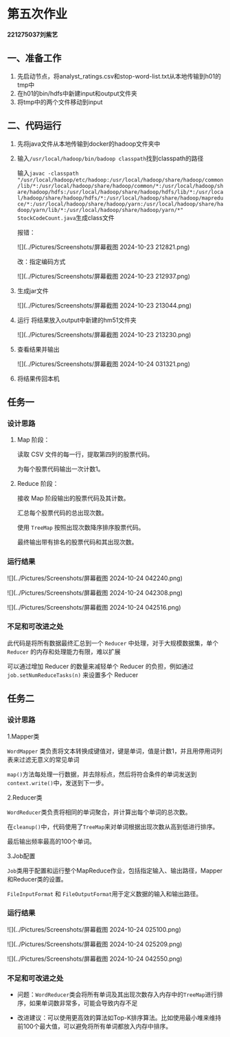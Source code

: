 # 第五次作业

**221275037刘紫艺**

## 一、准备工作

1. 先启动节点，将analyst_ratings.csv和stop-word-list.txt从本地传输到h01的tmp中
2. 在h01的bin/hdfs中新建input和output文件夹
3. 将tmp中的两个文件移动到input

## 二、代码运行

1. 先将java文件从本地传输到docker的hadoop文件夹中

2. 输入`/usr/local/hadoop/bin/badoop classpath`找到classpath的路径

   输入`javac -classpath "/usr/local/hadoop/etc/hadoop:/usr/local/hadoop/share/hadoop/common/lib/*:/usr/local/hadoop/share/hadoop/common/*:/usr/local/hadoop/share/hadoop/hdfs:/usr/local/hadoop/share/hadoop/hdfs/lib/*:/usr/local/hadoop/share/hadoop/hdfs/*:/usr/local/hadoop/share/hadoop/mapreduce/*:/usr/local/hadoop/share/hadoop/yarn:/usr/local/hadoop/share/hadoop/yarn/lib/*:/usr/local/hadoop/share/hadoop/yarn/*" StockCodeCount.java`生成class文件

   报错：

   ![](../Pictures/Screenshots/屏幕截图 2024-10-23 212821.png)

   改：指定编码方式

   ![](../Pictures/Screenshots/屏幕截图 2024-10-23 212937.png)

3. 生成jar文件

   ![](../Pictures/Screenshots/屏幕截图 2024-10-23 213044.png)

4. 运行 将结果放入output中新建的hm51文件夹

   ![](../Pictures/Screenshots/屏幕截图 2024-10-23 213230.png)

5. 查看结果并输出

   ![](../Pictures/Screenshots/屏幕截图 2024-10-24 031321.png)

6. 将结果传回本机

## 任务一

### 设计思路

1. Map 阶段：

   读取 CSV 文件的每一行，提取第四列的股票代码。

   为每个股票代码输出一次计数1。

2. Reduce 阶段：

   接收 Map 阶段输出的股票代码及其计数。

   汇总每个股票代码的总出现次数。

   使用 `TreeMap` 按照出现次数降序排序股票代码。

   最终输出带有排名的股票代码和其出现次数。

### 运行结果

![](../Pictures/Screenshots/屏幕截图 2024-10-24 042240.png)

![](../Pictures/Screenshots/屏幕截图 2024-10-24 042308.png)

![](../Pictures/Screenshots/屏幕截图 2024-10-24 042516.png)

### 不足和可改进之处

此代码是将所有数据最终汇总到一个 `Reducer` 中处理，对于大规模数据集，单个 `Reducer` 的内存和处理能力有限，难以扩展

可以通过增加 Reducer 的数量来减轻单个 Reducer 的负担，例如通过 `job.setNumReduceTasks(n)` 来设置多个 Reducer

## 任务二

### 设计思路

1.Mapper类

`WordMapper` 类负责将文本转换成键值对，键是单词，值是计数1，并且用停用词列表来过滤无意义的常见单词

`map()`方法每处理一行数据，并去除标点，然后将符合条件的单词发送到`context.write()`中，发送到下一步。

2.Reducer类

`WordReducer`类负责将相同的单词聚合，并计算出每个单词的总次数。

在`cleanup()`中，代码使用了`TreeMap`来对单词根据出现次数从高到低进行排序。

最后输出频率最高的100个单词。

3.Job配置

`Job`类用于配置和运行整个MapReduce作业，包括指定输入、输出路径，Mapper和Reducer类的设置。

`FileInputFormat` 和 `FileOutputFormat`用于定义数据的输入和输出路径。

### 运行结果

![](../Pictures/Screenshots/屏幕截图 2024-10-24 025100.png)



![](../Pictures/Screenshots/屏幕截图 2024-10-24 025209.png)

![](../Pictures/Screenshots/屏幕截图 2024-10-24 042550.png)

### 不足和可改进之处

- 问题：`WordReducer`类会将所有单词及其出现次数存入内存中的`TreeMap`进行排序，如果单词数非常多，可能会导致内存不足

- 改进建议：可以使用更高效的算法如Top-K排序算法。比如使用最小堆来维持前100个最大值，可以避免将所有单词都放入内存中排序。

